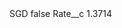 <?xml version="1.0" encoding="UTF-8"?>
<CustomMetadata xmlns="http://soap.sforce.com/2006/04/metadata" xmlns:xsi="http://www.w3.org/2001/XMLSchema-instance" xmlns:xsd="http://www.w3.org/2001/XMLSchema">
    <label>SGD</label>
    <protected>false</protected>
    <values>
        <field>Rate__c</field>
        <value xsi:type="xsd:double">1.3714</value>
    </values>
</CustomMetadata>
